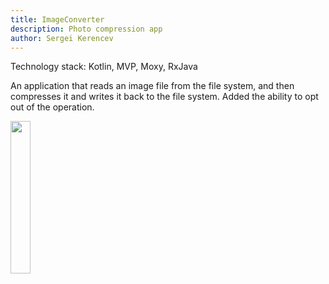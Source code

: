 ```yaml
---
title: ImageConverter
description: Photo compression app
author: Sergei Kerencev
---
```


Technology stack: Kotlin, MVP, Moxy, RxJava

An application that reads an image file from the file system, and then compresses it and writes it back to the file system.
Added the ability to opt out of the operation.

<img src="https://user-images.githubusercontent.com/97218034/200850273-c9cfae0b-0ad8-4592-94c9-134a9a29f87f.png" width="25%"/>
